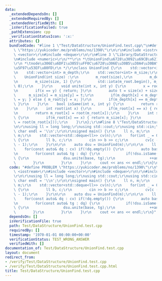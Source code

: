 ```yaml
---
data:
  _extendedDependsOn: []
  _extendedRequiredBy: []
  _extendedVerifiedWith: []
  _isVerificationFailed: true
  _pathExtension: cpp
  _verificationStatusIcon: ':x:'
  attributes: {}
  bundledCode: "#line 1 \"Test/DataStructure/UnionFind.test.cpp\"\n#define PROBLEM\
    \ \"https://yukicoder.me/problems/no/1390\"\r\n\r\n#include <iostream>\r\n#include\
    \ <vector>\r\n#include <deque>\r\n\r\n#line 3 \"Library/DataStructure/UnionFind.hpp\"\
    \n#include <numeric>\r\n/**\r\n *\tUnionFind\u6728\u3092\u69CB\u6210\u3059\u308B\
    \r\n *\tnode\u306E\u6DF1\u3055\uFF0C\u6728\u306E\u30B5\u30A4\u30BA\u3092\u53D6\
    \u5F97\u53EF\u80FD\r\n */\r\nclass UnionFind {\r\n    std::vector<int> m_root;\r\
    \n    std::vector<int> m_depth;\r\n    std::vector<int> m_size;\r\npublic:\r\n\
    \    UnionFind(int size) :\r\n        m_root(size),\r\n        m_depth(size, 0),\r\
    \n        m_size(size, 1) {\r\n        std::iota(m_root.begin(), m_root.end(),\
    \ 0);\r\n    }\r\n    void unite(int x, int y) {\r\n        x = root(x); y = root(y);\r\
    \n        if(x == y) { return; }\r\n        auto t = size(x) + size(y);\r\n  \
    \      m_size[x] = m_size[y] = t;\r\n        if(m_depth[x] < m_depth[y]) { m_root[x]\
    \ = y; } else { m_root[y] = x; }\r\n        if(m_depth[x] == m_depth[y]) { ++m_depth[x];\
    \ }\r\n    }\r\n    bool isSame(int x, int y) {\r\n        return root(x) == root(y);\r\
    \n    }\r\n    int root(int x) {\r\n        if(m_root[x] == x) { return x; }\r\
    \n        return m_root[x] = root(m_root[x]);\r\n    }\r\n    int size(int x)\
    \ {\r\n        if(m_root[x] == x) { return m_size[x]; }\r\n        return size(m_root[x]\
    \ = root(m_root[x]));\r\n    }\r\n};\r\n#line 8 \"Test/DataStructure/UnionFind.test.cpp\"\
    \n\r\nusing ll = long long;\r\nusing std::cout;\r\nusing std::cin;\r\nconstexpr\
    \ char endl = '\\n';\r\n\r\nsigned main() {\r\n    ll n, m;\r\n    cin >> n >>\
    \ m;\r\n    std::vector<std::deque<ll>> cv(n);\r\n    for(int _ = 0; _ < n; ++_)\
    \ {\r\n        ll b, c;\r\n        cin >> b >> c;\r\n        cv[c - 1].emplace_back(b\
    \ - 1);\r\n    }\r\n\r\n    auto dsu = UnionFind(m);\r\n\r\n    ll ans = 0;\r\n\
    \    for(const auto& dq : cv) if(!dq.empty()) {\r\n        auto base = dq.front();\r\
    \n        for(const auto& tg : dq) {\r\n            if(!dsu.isSame(base, tg))\
    \ {\r\n                dsu.unite(base, tg);\r\n                ++ans;\r\n    \
    \        }\r\n        }\r\n    }\r\n    cout << ans << endl;\r\n}\n"
  code: "#define PROBLEM \"https://yukicoder.me/problems/no/1390\"\r\n\r\n#include\
    \ <iostream>\r\n#include <vector>\r\n#include <deque>\r\n\r\n#include \"./../../Library/DataStructure/UnionFind.hpp\"\
    \r\n\r\nusing ll = long long;\r\nusing std::cout;\r\nusing std::cin;\r\nconstexpr\
    \ char endl = '\\n';\r\n\r\nsigned main() {\r\n    ll n, m;\r\n    cin >> n >>\
    \ m;\r\n    std::vector<std::deque<ll>> cv(n);\r\n    for(int _ = 0; _ < n; ++_)\
    \ {\r\n        ll b, c;\r\n        cin >> b >> c;\r\n        cv[c - 1].emplace_back(b\
    \ - 1);\r\n    }\r\n\r\n    auto dsu = UnionFind(m);\r\n\r\n    ll ans = 0;\r\n\
    \    for(const auto& dq : cv) if(!dq.empty()) {\r\n        auto base = dq.front();\r\
    \n        for(const auto& tg : dq) {\r\n            if(!dsu.isSame(base, tg))\
    \ {\r\n                dsu.unite(base, tg);\r\n                ++ans;\r\n    \
    \        }\r\n        }\r\n    }\r\n    cout << ans << endl;\r\n}"
  dependsOn: []
  isVerificationFile: true
  path: Test/DataStructure/UnionFind.test.cpp
  requiredBy: []
  timestamp: '1970-01-01 00:00:00+00:00'
  verificationStatus: TEST_WRONG_ANSWER
  verifiedWith: []
documentation_of: Test/DataStructure/UnionFind.test.cpp
layout: document
redirect_from:
- /verify/Test/DataStructure/UnionFind.test.cpp
- /verify/Test/DataStructure/UnionFind.test.cpp.html
title: Test/DataStructure/UnionFind.test.cpp
---
```

